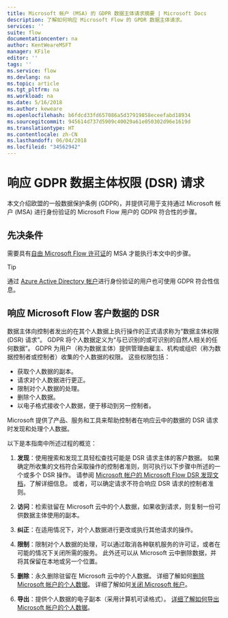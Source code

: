 ```yaml
---
title: Microsoft 帐户 (MSA) 的 GDPR 数据主体请求摘要 | Microsoft Docs
description: 了解如何响应 Microsoft Flow 的 GPDR 数据主体请求。
services: ''
suite: flow
documentationcenter: na
author: KentWeareMSFT
manager: KFile
editor: ''
tags: ''
ms.service: flow
ms.devlang: na
ms.topic: article
ms.tgt_pltfrm: na
ms.workload: na
ms.date: 5/16/2018
ms.author: keweare
ms.openlocfilehash: b6fdcd33fd657086a5d37919858eceefabd18934
ms.sourcegitcommit: 945614d737d5909c40029a61e050302d96e1619d
ms.translationtype: HT
ms.contentlocale: zh-CN
ms.lasthandoff: 06/04/2018
ms.locfileid: "34562942"
---
```

# <a name="respond-to-gdpr-data-subject-rights-dsrs-requests"></a>响应 GDPR 数据主体权限 (DSR) 请求

本文介绍欧盟的一般数据保护条例 (GDPR)，并提供可用于支持通过 Microsoft 帐户 (MSA) 进行身份验证的 Microsoft Flow 用户的 GDPR 符合性的步骤。

## <a name="prerequisites"></a>先决条件

需要具有[自由 Microsoft Flow 许可证](https://flow.microsoft.com/pricing/)的 MSA 才能执行本文中的步骤。

>[!TIP]
> 通过 [Azure Active Directory 帐户](gdpr-dsr-summary.md)进行身份验证的用户也可使用 GDPR 符合性信息。
>
>

## <a name="respond-to-dsrs-for-microsoft-flow-customer-data"></a>响应 Microsoft Flow 客户数据的 DSR

数据主体向控制者发出的在其个人数据上执行操作的正式请求称为“数据主体权限 (DSR) 请求”。 GDPR 将个人数据定义为“与已识别的或可识别的自然人相关的任何数据”。 GDPR 为用户（称为数据主体）提供管理由雇主、机构或组织（称为数据控制者或控制者）收集的个人数据的权限。 这些权限包括：

* 获取个人数据的副本。
* 请求对个人数据进行更正。
* 限制对个人数据的处理。
* 删除个人数据。
* 以电子格式接收个人数据，便于移动到另一控制者。

Microsoft 提供了产品、服务和工具来帮助控制者在响应云中的数据的 DSR 请求时发现和处理个人数据。

以下是本指南中所述过程的概览：

1. **发现**：使用搜索和发现工具轻松查找可能是 DSR 请求主体的客户数据。 如果确定所收集的文档符合采取操作的控制者准则，则可执行以下步骤中所述的一个或多个 DSR 操作。 请参阅 [Microsoft 帐户的 Microsoft Flow DSR 发现文档](gdpr-dsr-discovery-msa.md)，了解详细信息。 或者，可以确定请求不符合响应 DSR 请求的控制者准则。

1. **访问**：检索驻留在 Microsoft 云中的个人数据，如果收到请求，则复制一份可供数据主体使用的副本。

1. **纠正**：在适用情况下，对个人数据进行更改或执行其他请求的操作。

1. **限制**：限制对个人数据的处理，可以通过取消各种联机服务的许可证，或者在可能的情况下关闭所需的服务。 此外还可以从 Microsoft 云中删除数据，并将其保留在本地或另一个位置。

1. **删除**：永久删除驻留在 Microsoft 云中的个人数据。 详细了解如何[删除 Microsoft 帐户的个人数据](gdpr-dsr-delete-msa.md)。 详细了解如何[关闭 Microsoft 帐户](gdpr-dsr-accountclose-msa.md)。

1. **导出**：提供个人数据的电子副本（采用计算机可读格式）。 [详细了解如何导出 Microsoft 帐户的个人数据](gdpr-dsr-export-msa.md)。